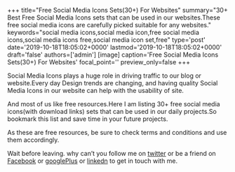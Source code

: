 +++
title="Free Social Media Icons Sets(30+) For Websites"
summary="30+ Best Free Social Media Icons sets that can be used in our websites.These free social media icons are carefully picked suitable for any websites."
keywords="social media icons,social media icon,free social media icons,social media icons free,social media icon set,free"
type='post'
date='2019-10-18T18:05:02+0000'
lastmod='2019-10-18T18:05:02+0000'
draft='false'
authors=['admin']
[image]
caption='Free Social Media Icons Sets(30+) For Websites'
focal_point=''
preview_only=false
+++








Social Media Icons&nbsp;plays a huge role in driving traffic to our blog or website.Every day Design trends are changing, and having quality Social Media Icons in our website can help with the usability of site.

And most of us like free resources.Here I am listing 30+ free social media icons(with download links) sets that can be used in our daily projects.So bookmark this list and save time in your future projects.

As these are free resources, be sure to check terms and conditions and use them accordingly.



Wait before leaving.
why can’t you follow me on <a href="https://twitter.com/arungudelli" target="_blank">twitter</a> or be a friend on <a href="https://www.facebook.com/gudelliArun" target="_blank">Facebook</a> or <a href="https://plus.google.com/+ArunkumarGudelli" target="_blank">googlePlus</a> or <a href="https://www.linkedin.com/in/arungudelli/" target="_blank">linkedn</a> to get in touch with me.







